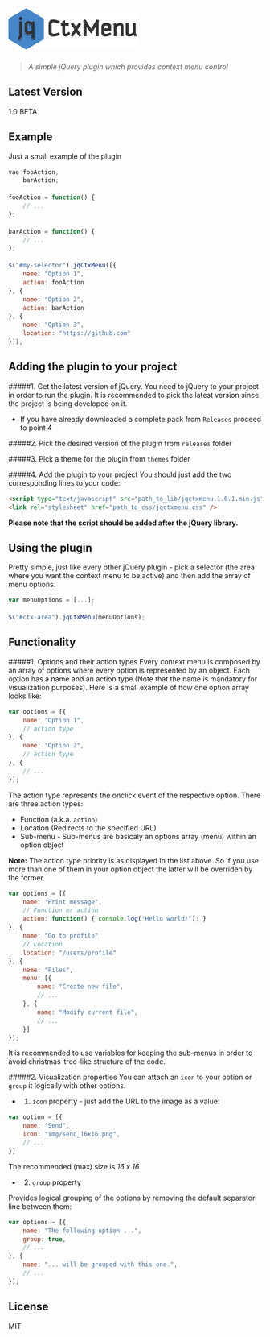 ![jqCtxMenu](misc/logo.png)
===========================

> *A simple jQuery plugin which provides context menu control*

Latest Version
----

1.0 BETA

Example
--------------
Just a small example of the plugin

```javascript
vae fooAction,
    barAction;
    
fooAction = function() {
    // ...
};

barAction = function() {
    // ...
};

$("#my-selector").jqCtxMenu([{
    name: "Option 1",
    action: fooAction
}, {
    name: "Option 2",
    action: barAction
}, {
    name: "Option 3",
    location: "https://github.com"
}]);
```

Adding the plugin to your project
-----------

#####1. Get the latest version of jQuery.
You need to jQuery to your project in order to run the plugin. It is recommended to pick the latest version since the project is being developed on it.

* If you have already downloaded a complete pack from ```Releases``` proceed to point 4

#####2. Pick the desired version of the plugin from ```releases``` folder

#####3. Pick a theme for the plugin from ```themes``` folder

#####4. Add the plugin to your project
You should just add the two corresponding lines to your code:

```html
<script type="text/javascript" src="path_to_lib/jqctxmenu.1.0.1.min.js"></script>
<link rel="stylesheet" href="path_to_css/jqctxmenu.css" />
```

**Please note that the script should be added after the jQuery library.**

Using the plugin
----------------
Pretty simple, just like every other jQuery plugin - pick a selector (the area where you want the context menu to be active) and then add the array of menu options.

```javascript
var menuOptions = [...];

$("#ctx-area").jqCtxMenu(menuOptions);
```

Functionality
-------------
#####1. Options and their action types
Every context menu is composed by an array of options where every option is represented by an object. Each option has a name and an action type (Note that the name is mandatory for visualization purposes). Here is a small example of how one option array looks like:

```javascript
var options = [{
    name: "Option 1",
    // action type
}, {
    name: "Option 2",
    // action type
}, {
    // ...
}];
```
The action type represents the onclick event of the respective option. There are three action types:
* Function (a.k.a. ```action```)
* Location (Redirects to the specified URL)
* Sub-menu - Sub-menus are basicaly an options array (menu) within an option object 

**Note:** The action type priority is as displayed in the list above. So if you use more than one of them in your option object the latter will be overriden by the former.

```javascript
var options = [{
    name: "Print message",
    // Function or action
    action: function() { console.log("Hello world!"); }
}, {
    name: "Go to profile",
    // Location
    location: "/users/profile"
}, {
    name: "Files",
    menu: [{
        name: "Create new file",
        // ...
    }, {
        name: "Modify current file",
        // ...
    }]
}];
```
It is recommended to use variables for keeping the sub-menus in order to avoid christmas-tree-like structure of the code.

#####2. Visualization properties
You can attach an ```icon``` to your option or ```group``` it logically with other options.
* 1. ```icon``` property - just add the URL to the image as a value:

```javascript
var option = [{
    name: "Send",
    icon: "img/send_16x16.png",
    // ...
}]
```
The recommended (max) size is *16 x 16*
* 2. ```group``` property

Provides logical grouping of the options by removing the default separator line between them:

```javascript
var options = [{
    name: "The following option ...",
    group: true,
    // ...
}, {
    name: "... will be grouped with this one.",
    // ...
}];
```

License
----

MIT
